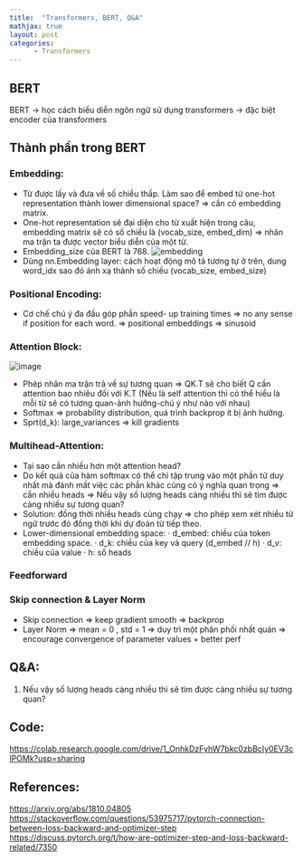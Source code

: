 ```yaml
---
title:  "Transformers, BERT, Q&A"
mathjax: true
layout: post
categories: 
      - Transformers
---
```


## BERT

BERT -> học cách biểu diễn ngôn ngữ sử dụng transformers -> đặc biệt encoder của transformers


## Thành phần trong BERT

### Embedding: 
* Từ được lấy và đưa về số chiều thấp. Làm sao để embed từ one-hot representation thành lower dimensional space? => cần có embedding matrix.
* One-hot representation sẽ đại diện cho từ xuất hiện trong câu, embedding matrix sẽ có số chiều là (vocab_size, embed_dim) => nhân ma trận ta được vector biểu diễn của một từ. 
*	Embedding_size của BERT là 768.
![embedding](https://github.com/NhiNguyen34/NhiNguyen34.github.io/assets/118429842/5a0f39e9-62d4-4d32-870f-11694be59511)
*	Dùng nn.Embedding layer: cách hoạt động mô tả tương tự ở trên, dung word_idx sao đó ánh xạ thành số chiều (vocab_size, embed_size)

### Positional Encoding: 
*	Cơ chế chú ý đa đầu góp phần speed- up training times => no any sense if position for each word. => positional embeddings => sinusoid

###	Attention Block:
![image](https://github.com/NhiNguyen34/NhiNguyen34.github.io/assets/118429842/4e53e03e-a2c6-4f56-8da3-98296664f389)
*	Phép nhân ma trận trả về sự tương quan => QK.T sẽ cho biết Q cần attention bao nhiêu đối với K.T (Nếu là self attention thì có thể hiểu là mỗi từ sẽ có tương quan-ảnh hưởng-chú ý như nào với nhau)
*	Softmax => probability distribution, quá trình backprop ít bị ảnh hưởng.
*	Sprt(d_k):	large_variances => kill gradients

###          Multihead-Attention:
*  Tại sao cần nhiều hơn một attention head?
*   Do kết quả của hàm softmax có thể chỉ tập trung vào một phần tử duy nhất mà đánh mất việc các phần khác cũng có ý nghĩa quan trọng => cần nhiều heads => Nếu vậy số lượng heads càng nhiều thì sẽ tìm được càng nhiều sự tương quan?
*   Solution: đồng thời nhiều heads cùng chạy => cho phép xem xét nhiều từ ngữ trước đó đồng thời khi dự đoán từ tiếp theo.
*   Lower-dimensional embedding space:
      ·   	d_embed: chiều của token embedding space.
      ·   	d_k: chiều của key và query (d_embed // h)
      ·   	d_v: chiều của value
      ·   	h: số heads
### Feedforward
### Skip connection & Layer Norm
*  Skip connection => keep gradient smooth => backprop
*   Layer Norm => mean = 0 , std = 1 => duy  trì một phân phối nhất quán => encourage convergence of parameter values + better perf 

## Q&A:
1. Nếu vậy số lượng heads càng nhiều thì sẽ tìm được càng nhiều sự tương quan?

## Code:
https://colab.research.google.com/drive/1_OnhkDzFyhW7bkc0zbBcIy0EV3clPOMk?usp=sharing

## References:
https://arxiv.org/abs/1810.04805
https://stackoverflow.com/questions/53975717/pytorch-connection-between-loss-backward-and-optimizer-step
https://discuss.pytorch.org/t/how-are-optimizer-step-and-loss-backward-related/7350
